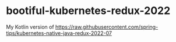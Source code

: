 # bootiful-kubernetes-redux-2022
My Kotlin version of https://raw.githubusercontent.com/spring-tips/kubernetes-native-java-redux-2022-07
